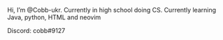  Hi, I’m @Cobb-ukr.
Currently in high school doing CS.
Currently learning Java, python, HTML and neovim

Discord: cobb#9127

